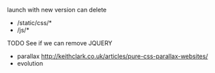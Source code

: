

launch with new version 
can delete
- /static/css/*
- /js/*


TODO
See if we can remove JQUERY
 - parallax http://keithclark.co.uk/articles/pure-css-parallax-websites/
 - evolution